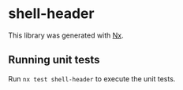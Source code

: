 # shell-header

This library was generated with [Nx](https://nx.dev).

## Running unit tests

Run `nx test shell-header` to execute the unit tests.
